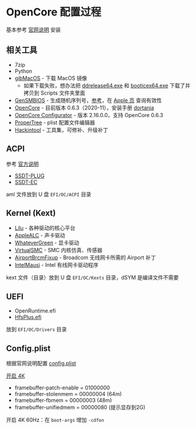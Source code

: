 
# OpenCore 配置过程

基本参考 [官网说明](https://dortania.github.io/OpenCore-Install-Guide/) 安装

## 相关工具

- 7zip
- Python
- [gibMacOS](https://github.com/corpnewt/gibMacOS) - 下载 MacOS 镜像
  - 如果下载失败，想办法把 [ddrelease64.exe](http://www.chrysocome.net/downloads/ddrelease64.exe) 和 [booticex64.exe](https://www.download3k.com/Install-Bootice.html) 下载了并拷贝到 Scripts 文件夹里面
- [GenSMBIOS](https://github.com/corpnewt/GenSMBIOS) - 生成随机序列号，[参考](https://dortania.github.io/OpenCore-Post-Install/universal/iservices.html)，在 [Apple 页](https://checkcoverage.apple.com/cn/zh/) 查询有效性
- [OpenCore](https://github.com/acidanthera/OpenCorePkg) - 目前版本 0.6.3（2020-11），安装手册 [dortania](https://dortania.github.io/OpenCore-Install-Guide/)
- [OpenCore Configurator](https://mackie100projects.altervista.org/opencore-configurator/) - 版本 2.16.0.0，支持 OpenCore 0.6.3
- [ProperTree](https://github.com/corpnewt/ProperTree) - plist 配置文件编辑器
- [Hackintool](https://github.com/headkaze/Hackintool) - 工具集，可修补、升级补丁

## ACPI

参考 [官方说明](https://dortania.github.io/Getting-Started-With-ACPI/ssdt-methods/ssdt-prebuilt.html#desktop-haswell-and-broadwell)

- [SSDT-PLUG](https://github.com/dortania/Getting-Started-With-ACPI/blob/master/extra-files/compiled/SSDT-PLUG-DRTNIA.aml)
- [SSDT-EC](https://github.com/dortania/Getting-Started-With-ACPI/blob/master/extra-files/compiled/SSDT-EC-DESKTOP.aml)

aml 文件放到 U 盘 `EFI/OC/ACPI` 目录

## Kernel (Kext)

- [Lilu](https://github.com/acidanthera/Lilu/releases) - 各种驱动的核心平台
- [AppleALC](https://github.com/acidanthera/AppleALC/releases) - 声卡驱动
- [WhateverGreen](https://github.com/acidanthera/WhateverGreen/releases) - 显卡驱动
- [VirtualSMC](https://github.com/acidanthera/VirtualSMC/releases) - SMC 内核仿真、传感器
- [AirportBrcmFixup](https://github.com/acidanthera/airportbrcmfixup/releases) - Broadcom 无线网卡所需的 Airport 补丁
- [IntelMausi](https://github.com/acidanthera/IntelMausi) - Intel 有线网卡驱动程序

kext 文件（目录）放到 U 盘 `EFI/OC/Kexts` 目录，dSYM 是编译文件不需要

## UEFI

- OpenRuntime.efi
- [HfsPlus.efi](https://github.com/acidanthera/OcBinaryData/blob/master/Drivers/HfsPlus.efi)

放到 `EFI/OC/Drivers` 目录

## Config.plist

根据官网说明配置 [config.plist](https://dortania.github.io/OpenCore-Install-Guide/config.plist/haswell.html)

[开启 4K](https://www.reddit.com/r/hackintosh/comments/i1h47z/how_to_enable_4k_on_hd4600_igpu_in_opencore_using/)

- framebuffer-patch-enable = 01000000
- framebuffer-stolenmem = 00000004 (64m)
- framebuffer-fbmem = 00000003 (48m)
- framebuffer-unifiedmem = 00000080 (提示显存到2G)

开启 4K 60Hz：在 `boot-args` 增加 `-cdfon`
